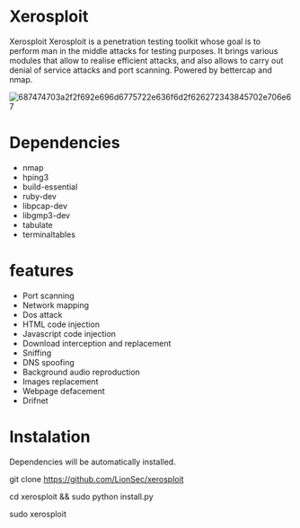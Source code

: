 # Xerosploit
Xerosploit
Xerosploit is a penetration testing toolkit whose goal is to perform man in the middle attacks for testing purposes. It brings various modules that allow to realise efficient attacks, and also allows to carry out denial of service attacks and port scanning. Powered by bettercap and nmap.

![687474703a2f2f692e696d6775722e636f6d2f626272343845702e706e67](https://github.com/fahimalshihab/Xerosploit/assets/97816146/b1213026-9db8-470a-a527-874d52e8217b)

# Dependencies
<ul>
  <li>nmap</li>
  <li>hping3</li>
  <li>build-essential</li>
  <li>ruby-dev</li>
  <li>libpcap-dev</li>
  <li>libgmp3-dev</li>
  <li>tabulate</li>
  <li>terminaltables</li>
</ul>


# features
<ul>
  <li>Port scanning</li>
  <li>Network mapping</li>
  <li>Dos attack</li>
  <li>HTML code injection</li>
  <li>Javascript code injection</li>
  <li>Download interception and replacement</li>
  <li>Sniffing</li>
  <li>DNS spoofing</li>
  <li>Background audio reproduction</li>
  <li>Images replacement</li>
  <li>Webpage defacement</li>
  <li>Drifnet</li>
</ul>



# Instalation
Dependencies will be automatically installed.

git clone https://github.com/LionSec/xerosploit

cd xerosploit && sudo python install.py

sudo xerosploit
